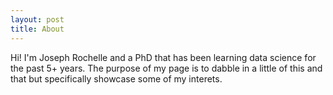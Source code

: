 ```yaml
---
layout: post
title: About
---
```


Hi! I'm Joseph Rochelle and a PhD that has been learning data science for the past 5+ years. The purpose of my page is to dabble in a little of this and that but specifically showcase some of my interets. 

